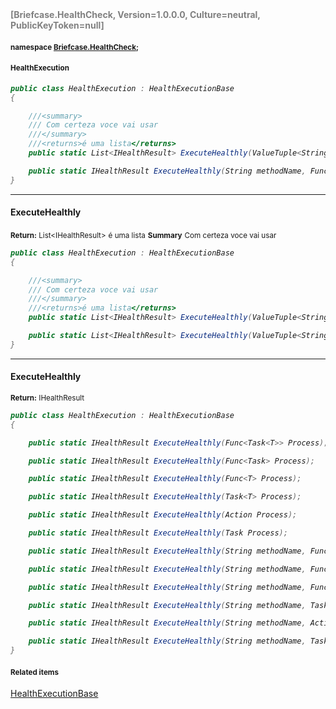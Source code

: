 <h4 style='color: gray;margin:0; padding:0;'> [Briefcase.HealthCheck, Version=1.0.0.0, Culture=neutral, PublicKeyToken=null]</h4>

#### <small>namespace [Briefcase.HealthCheck](..\Namespace\Briefcase.HealthCheck.md);</small>

#### <small>HealthExecution</small>

<i>

```csharp
public class HealthExecution : HealthExecutionBase
{

	///<summary>
	///	Com certeza voce vai usar
	///</summary>
	///<returns>é uma lista</returns>
	public static List<IHealthResult> ExecuteHealthly(ValueTuple<String, Func<Task<Object>>>[] healthTests); +1 overloads

	public static IHealthResult ExecuteHealthly(String methodName, Func<Task<T>> Process); +11 overloads
}
```

</i>


---

#### ExecuteHealthly

<small><b>Return:</b> List\<IHealthResult></small>
<small>é uma lista</small>
<small><b>Summary</b></small>
<small>Com certeza voce vai usar
</small>

<i>

```csharp
public class HealthExecution : HealthExecutionBase
{

	///<summary>
	///	Com certeza voce vai usar
	///</summary>
	///<returns>é uma lista</returns>
	public static List<IHealthResult> ExecuteHealthly(ValueTuple<String, Func<Task<Object>>>[] healthTests);

	public static List<IHealthResult> ExecuteHealthly(ValueTuple<String, Func<Task>>[] healthTests);
}
```

</i>

---

#### ExecuteHealthly

<small><b>Return:</b> IHealthResult</small>

<i>

```csharp
public class HealthExecution : HealthExecutionBase
{

	public static IHealthResult ExecuteHealthly(Func<Task<T>> Process);

	public static IHealthResult ExecuteHealthly(Func<Task> Process);

	public static IHealthResult ExecuteHealthly(Func<T> Process);

	public static IHealthResult ExecuteHealthly(Task<T> Process);

	public static IHealthResult ExecuteHealthly(Action Process);

	public static IHealthResult ExecuteHealthly(Task Process);

	public static IHealthResult ExecuteHealthly(String methodName, Func<Task<T>> Process);

	public static IHealthResult ExecuteHealthly(String methodName, Func<Task> Process);

	public static IHealthResult ExecuteHealthly(String methodName, Func<T> Process);

	public static IHealthResult ExecuteHealthly(String methodName, Task<T> Process);

	public static IHealthResult ExecuteHealthly(String methodName, Action Process);

	public static IHealthResult ExecuteHealthly(String methodName, Task Process);
}
```

</i>

#### <small>Related items</small>

[HealthExecutionBase](HealthExecutionBase.md)